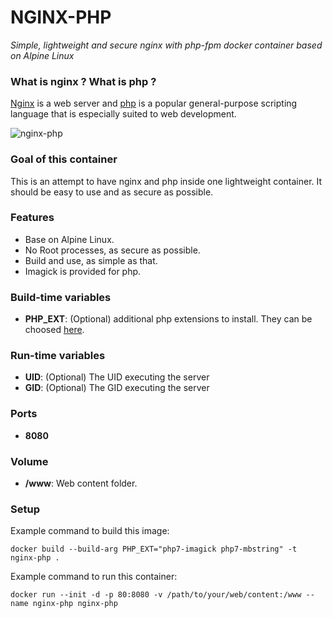 NGINX-PHP
=========
*Simple, lightweight and secure nginx with php-fpm docker container based on Alpine Linux*

### What is nginx ? What is php ?
[Nginx](http://nginx.org/) is a web server and [php](http://php.net/) is a popular general-purpose scripting language that is especially suited to web development.

![nginx-php](http://i.imgur.com/qZJmMz0.jpg)

### Goal of this container
This is an attempt to have nginx and php inside one lightweight container. It should be easy to use and as secure as possible.

### Features
- Base on Alpine Linux.
- No Root processes, as secure as possible.
- Build and use, as simple as that.
- Imagick is provided for php.

### Build-time variables
- **PHP_EXT**: (Optional) additional php extensions to install. They can be choosed [here](https://pkgs.alpinelinux.org/packages?name=php7-*).

### Run-time variables
- **UID**: (Optional) The UID executing the server
- **GID**: (Optional) The GID executing the server

### Ports
- **8080**

### Volume
- **/www**: Web content folder.

### Setup
Example command to build this image:
```
docker build --build-arg PHP_EXT="php7-imagick php7-mbstring" -t nginx-php .
```
Example command to run this container:
```
docker run --init -d -p 80:8080 -v /path/to/your/web/content:/www --name nginx-php nginx-php
```
